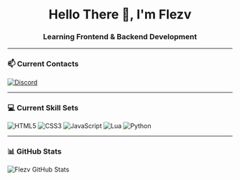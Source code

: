 <h1 align="center">Hello There 👋, I'm Flezv</h1>

<h3 align="center">Learning Frontend & Backend Development</h3>

---

### 📫 Current Contacts

<p align="left">
  <a href="https://discord.gg/wyv8Fgm6r3" target="_blank">
    <img src="https://img.shields.io/badge/Discord-%235865F2.svg?style=for-the-badge&logo=discord&logoColor=white" alt="Discord" />
  </a>
</p>

---

### 💻 Current Skill Sets

<p align="left">
  <img src="https://img.shields.io/badge/HTML5-E34F26?style=for-the-badge&logo=html5&logoColor=white" alt="HTML5" />
  <img src="https://img.shields.io/badge/CSS3-1572B6?style=for-the-badge&logo=css3&logoColor=white" alt="CSS3" />
  <img src="https://img.shields.io/badge/JavaScript-F7DF1E?style=for-the-badge&logo=javascript&logoColor=black" alt="JavaScript" />
  <img src="https://img.shields.io/badge/Lua-2C2D72?style=for-the-badge&logo=lua&logoColor=white" alt="Lua" />
  <img src="https://img.shields.io/badge/Python-3670A0?style=for-the-badge&logo=python&logoColor=ffdd54" alt="Python" />
</p>

---

### 📊 GitHub Stats

<p align="left">
  <img src="https://github-readme-stats.vercel.app/api?username=flezv&show_icons=true&theme=tokyonight" alt="Flezv GitHub Stats" />
</p>
